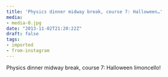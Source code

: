 ```yaml
---
title: 'Physics dinner midway break, course 7: Halloween…'
media:
- media-0.jpg
date: "2013-11-02T21:20:22Z"
draft: false
tags:
- imported
- from-instagram
---
```

Physics dinner midway break, course 7: Halloween limoncello\!

